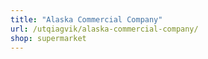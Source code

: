 ```yaml
---
title: "Alaska Commercial Company"
url: /utqiagvik/alaska-commercial-company/
shop: supermarket
---
```


